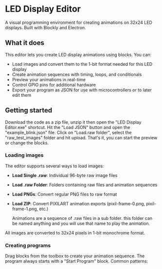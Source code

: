 # LED Display Editor

A visual programming environment for creating animations on 32x24 LED displays. Built with Blockly and Electron.

## What it does

This editor lets you create LED display animations using blocks. You can:

- Load images and convert them to the 1-bit format needed for this LED display
- Create animation sequences with timing, loops, and conditionals
- Preview your animations in real-time
- Control GPIO pins for additional hardware
- Export your program as JSON for use with microcontrollers or to later edit them

## Getting started

Download the code as a zip file, unzip it then open the "LED Display Editor.exe" shortcut.
Hit the "Load JSON" button and open the "example_blink.json" file.
Click on "Load.raw folder", select the "raw_test_images" folder and hit upload.
That's it, you can start the preview or change the blocks.

### Loading images

The editor supports several ways to load images:

- **Load Single .raw**: Individual 96-byte raw image files
- **Load .raw Folder**: Folders containing raw files and animation sequences
- **Load PNGs**: Convert regular PNG files to raw format
- **Load ZIP**: Convert PIXILART animation exports (pixil-frame-0.png, pixil-frame-1.png, etc.)

  Animations are a sequence of .raw files in a sub folder. this folder can be named anything and you will use that name to play the animation.

All images are converted to 32x24 pixels in 1-bit monochrome format.

### Creating programs

Drag blocks from the toolbox to create your animation sequence. The program always starts with a "Start Program" block. Common patterns:
